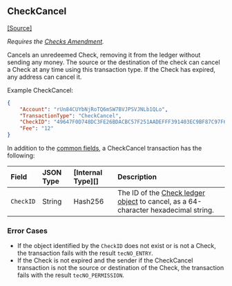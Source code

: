 ## CheckCancel
[[Source]<br>](https://github.com/ripple/rippled/blob/master/src/ripple/app/tx/impl/CancelCheck.cpp "Source")

_Requires the [Checks Amendment](reference-amendments.html#checks)._

Cancels an unredeemed Check, removing it from the ledger without sending any money. The source or the destination of the check can cancel a Check at any time using this transaction type. If the Check has expired, any address can cancel it.

Example CheckCancel:

```json
{
    "Account": "rUn84CUYbNjRoTQ6mSW7BVJPSVJNLb1QLo",
    "TransactionType": "CheckCancel",
    "CheckID": "49647F0D748DC3FE26BDACBC57F251AADEFFF391403EC9BF87C97F67E9977FB0",
    "Fee": "12"
}
```

In addition to the [common fields](#common-fields), a CheckCancel transaction has the following:

| Field       | JSON Type | [Internal Type][] | Description                    |
|:------------|:----------|:------------------|:-------------------------------|
| `CheckID`   | String    | Hash256           | The ID of the [Check ledger object](reference-ledger-format.html#check) to cancel, as a 64-character hexadecimal string. |

### Error Cases

- If the object identified by the `CheckID` does not exist or is not a Check, the transaction fails with the result `tecNO_ENTRY`.
- If the Check is not expired and the sender if the CheckCancel transaction is not the source or destination of the Check, the transaction fails with the result `tecNO_PERMISSION`.
